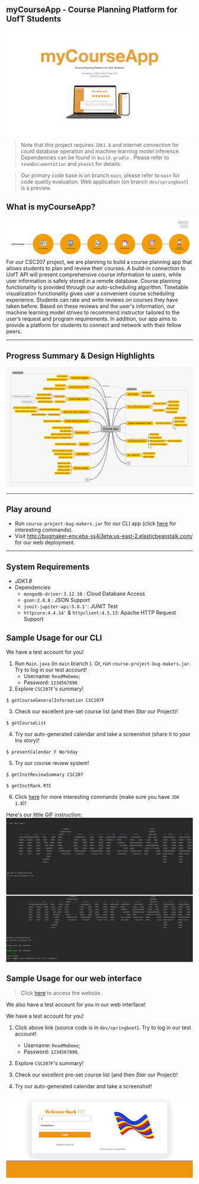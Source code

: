 ## myCourseApp - Course Planning Platform for UofT Students

![myCourseApp](README.assets/p1demo.jpeg)

> Note that this project requires `JDK1.8` and internet connection for could database operation and machine learning model inference. Dependencies can be found in  `build.gradle` . Please refer to `teamDocumentation` and `phase1` for details.

> Our primary code base is on branch `main`, please refer to `main` for code quality evaluation. Web application (on branch `dev/springboot`) is a preview.

## What is myCourseApp?

![](README.assets/myCourseApp.png)
For our CSC207 project, we are planning to build a course planning app that allows students to plan and review their courses. A build-in connection to UofT API will present comprehensive course information to users, while user information is safely stored in a remote database. Course planning functionality is provided through our auto-scheduling algorithm. Timetable visualization functionality gives user a convenient course scheduling experience. Students can rate and write reviews on courses they have taken before. Based on these reviews and the user's information, our machine learning model strives to recommend instructor tailored to the user’s request and program requirements. In addition, our app aims to provide a platform for students to connect and network with their fellow peers.

***
## Progress Summary & Design Highlights
![Course_app](README.assets/myCourseAppIntrop1.png)

***
## Play around

- Run `course-project-bug-makers.jar` for our CLI app (click [here](teamDocumentation/cmdDocumentation.md) for interesting commands).
- Visit http://bugmaker-env.eba-ss4i3etw.us-east-2.elasticbeanstalk.com/ for our web deployment.


***
## System Requirements

- *JDK1.8*
- Dependencies
  - `mongodb-driver:3.12.10` : Cloud Database Access
  - `gson:2.8.8` : JSON Support
  - `junit-jupiter-api:5.8.1'`: JUNIT Test
  - `httpcore:4.4.14'` & `httpclient:4.5.13`: Apache HTTP Request Support



## Sample Usage for our CLI

We have a test account for you!
1. Run `Main.java` (in `main` branch ). Or, run `course-project-bug-makers.jar`. Try to log in our test account!
   - Username: `ReadMeDemo`;
   - Password: `1234567890`.
2. Explore `CSC207F`'s summary!
```
$ getCourseGeneralInformation CSC207F
```
3. Check our excellent pre-set course list (and then *Star* our Project)!
```
$ getCourseList
``` 
4. Try our auto-generated calendar and take a screenshot (share it to your Ins story)! 
```
$ presentCalendar F Workday
```
5. Try our course review system!

```
$ getInstReviewSummary CSC207
```
```
$ getInstRank RTC
```

6. Click [here](teamDocumentation/cmdDocumentation.md) for more interesting commands (make sure you have `JDK 1.8`)!

Here's our little GIF instruction:
![](README.assets/readmedemo.gif)
![](README.assets/reviewdemo.gif)


## Sample Usage for our web interface

> Click [here](http://bugmaker-env.eba-ss4i3etw.us-east-2.elasticbeanstalk.com/) to access the website.


We also have a test account for you in our web interface! 

We have a test account for you!
1. Click above link (source code is in `dev/springboot`). Try to log in our test account!
    - Username: `ReadMeDemo`;
    - Password: `1234567890`.
2. Explore `CSC207F`'s summary!

3. Check our excellent pre-set course list (and then *Star* our Project)!

4. Try our auto-generated calendar and take a screenshot!

![](README.assets/webdemo.gif)